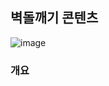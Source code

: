 ## 벽돌깨기 콘텐츠
![image](https://user-images.githubusercontent.com/66981758/134499939-21c411de-7768-4276-9cae-46593dcc1c4f.png)

### 개요
